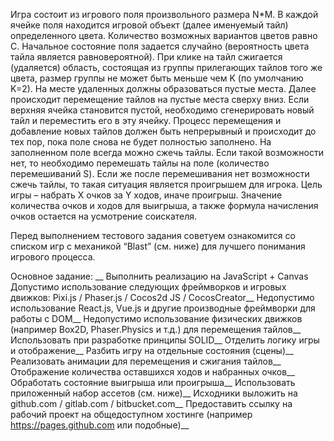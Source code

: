 Игра состоит из игрового поля произвольного размера N*M. В каждой ячейке поля находится игровой объект (далее именуемый тайл) определенного цвета. Количество возможных вариантов цветов равно C. 
Начальное состояние поля задается случайно (вероятность цвета тайла является равновероятной). При клике на тайл сжигается (удаляется) область, состоящая из группы прилегающих тайлов того же цвета, размер группы не может быть меньше чем K (по умолчанию K=2). На месте удаленных должны образоваться пустые места.
Далее происходит перемещение тайлов на пустые места сверху вниз. Если верхняя ячейка становится пустой, необходимо сгенерировать новый тайл и переместить его в эту ячейку. Процесс перемещения и добавление новых тайлов должен быть непрерывный и происходит до тех пор, пока поле снова не будет полностью заполнено.
На заполненном поле всегда можно сжечь тайлы. Если такой возможности нет, то необходимо перемешать тайлы на поле (количество перемешиваний S). Если же после перемешивания нет возможности сжечь тайлы, то такая ситуация является проигрышем для игрока.
	Цель игры – набрать X очков за Y ходов, иначе проигрыш. Значение количества очков и ходов для выигрыша, а также формула начисления очков остается на усмотрение соискателя.

Перед выполнением тестового задания советуем ознакомится со списком игр с механикой “Blast” (см. ниже) для лучшего понимания игрового процесса.

Основное задание: __
Выполнить реализацию на JavaScript + Canvas </br>
Допустимо использование следующих фреймворков и игровых движков: Pixi.js / Phaser.js / Cocos2d JS / CocosCreator__
Недопустимо использование React.js, Vue.js и другие производные фреймворки для работы с DOM__
Недопустимо использование физических движков (например Box2D, Phaser.Physics и т.д.) для перемещения тайлов__
Использовать при разработке принципы SOLID__
Отделить логику игры и отображение__
Разбить игру на отдельные состояния (сцены)__
Реализовать анимации для перемещения и сжигания тайлов__
Отображение количества оставшихся ходов и набранных очков__
Обработать состояние выигрыша или проигрыша__
Использовать приложенный набор ассетов (см. ниже)__
Исходники выложить на github.com / gitlab.com / bitbucket.com__
Предоставить ссылку на рабочий проект на общедоступном хостинге (например https://pages.github.com или подобные)__
